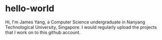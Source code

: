 # hello-world
Hi, I'm James Yang, a Computer Science undergraduate in Nanyang Technological University, Singapore. I would regularly upload the projects that I work on to this github account.

